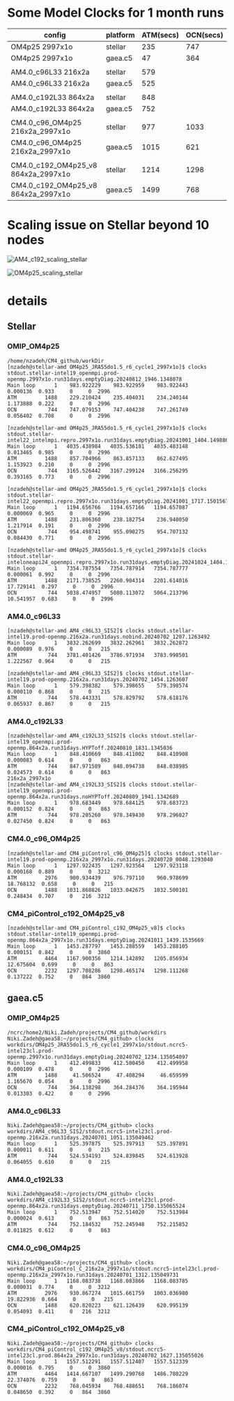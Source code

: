 # Some Model Clocks for 1 month runs

config         |platform | ATM(secs)| OCN(secs) 
------------------------------------|---------|------|-----------       
OM4p25 2997x1o                      | stellar |235   |747  
OM4p25 2997x1o                      |gaea.c5  |47    |364
||
AM4.0_c96L33 216x2a                 | stellar | 579  | 
AM4.0_c96L33 216x2a                 | gaea.c5 | 525  |
||
AM4.0_c192L33 864x2a                | stellar | 848  |
AM4.0_c192L33 864x2a                | gaea.c5 | 752  |
||
CM4.0_c96_OM4p25 216x2a_2997x1o     | stellar | 977  | 1033
CM4.0_c96_OM4p25 216x2a_2997x1o     | gaea.c5 | 1015 | 621
||
CM4.0_c192_OM4p25_v8 864x2a_2997x1o | stellar | 1214 | 1298
CM4.0_c192_OM4p25_v8 864x2a_2997x1o | gaea.c5 | 1499 | 768

# Scaling issue on Stellar beyond 10 nodes

![AM4_c192_scaling_stellar](https://github.com/user-attachments/assets/37163607-a5d1-48ba-b367-a72aebb17a65)

![OM4p25_scaling_stellar](https://github.com/user-attachments/assets/39c6ca02-ea85-4e04-8f8b-f4c660a4146a)


# details

## Stellar

### OMIP_OM4p25
```
/home/nzadeh/CM4_github/workDir
[nzadeh@stellar-amd OM4p25_JRA55do1.5_r6_cycle1_2997x1o]$ clocks stdout.stellar-intel19_openmpi.prod-openmp.2997x1o.run31days.emptyDiag.20240812_1946.1348078
Main loop      1    983.922229    983.922959    983.922443      0.000136  0.933     0     0  2996
ATM         1488    229.210424    235.404031    234.240144      1.173888  0.222     0     0  2996
OCN          744    747.079153    747.404238    747.261749      0.056402  0.708     0     0  2996

[nzadeh@stellar-amd OM4p25_JRA55do1.5_r6_cycle1_2997x1o]$ clocks stdout.stellar-intel22_intelmpi.repro.2997x1o.run31days.emptyDiag.20241001_1404.1498867
Main loop      1   4035.438984   4035.536181   4035.483148      0.013465  0.985     0     0  2996
ATM         1488    857.704966    863.857133    862.627495      1.153923  0.210     0     0  2996
OCN          744   3165.526442   3167.299124   3166.256295      0.393165  0.773     0     0  2996

[nzadeh@stellar-amd OM4p25_JRA55do1.5_r6_cycle1_2997x1o]$ clocks stdout.stellar-intel22_openmpi.repro.2997x1o.run31days.emptyDiag.20241001_1717.1501567
Main loop      1   1194.656766   1194.657166   1194.657087      0.000069  0.965     0     0  2996
ATM         1488    231.806360    238.182754    236.940050      1.217914  0.191     0     0  2996
OCN          744    954.498741    955.090275    954.707132      0.084430  0.771     0     0  2996

[nzadeh@stellar-amd OM4p25_JRA55do1.5_r6_cycle1_2997x1o]$ clocks stdout.stellar-inteloneapi24_openmpi.repro.2997x1o.run31days.emptyDiag.20241024_1404.1544593
Main loop      1   7354.787554   7354.787914   7354.787777      0.000061  0.992     0     0  2996
ATM         1488   2171.738525   2260.904314   2201.614016     17.729141  0.297     0     0  2996
OCN          744   5038.474957   5080.113072   5064.213796     10.541957  0.683     0     0  2996
```

### AM4.0_c96L33
```
[nzadeh@stellar-amd AM4_c96L33_SIS2]$ clocks stdout.stellar-intel19.prod-openmp.216x2a.run31days.nobind.20240702_1207.1263492
Main loop      1   3832.262699   3832.262961   3832.262872      0.000089  0.976     0     0   215
ATM          744   3781.401426   3786.971934   3783.998501      1.222567  0.964     0     0   215

[nzadeh@stellar-amd AM4_c96L33_SIS2]$ clocks stdout.stellar-intel19.prod-openmp.216x2a.run31days.20240702_1454.1263607
Main loop      1    579.398382    579.398655    579.398574      0.000110  0.868     0     0   215
ATM          744    578.443331    578.829792    578.618176      0.065937  0.867     0     0   215

```
### AM4.0_c192L33
```
[nzadeh@stellar-amd AM4_c192L33_SIS2]$ clocks stdout.stellar-intel19_openmpi.prod-openmp.864x2a.run31days.HYPToff.20240810_1831.1345036
Main loop      1    848.410669    848.411002    848.410908      0.000083  0.614     0     0   863
ATM          744    847.971589    848.094738    848.038985      0.024573  0.614     0     0   863
216x2a_2997x1o
[nzadeh@stellar-amd AM4_c192L33_SIS2]$ clocks stdout.stellar-intel19_openmpi.prod-openmp.864x2a.run31days.noHYPToff.20240809_1941.1342689
Main loop      1    978.683449    978.684125    978.683723      0.000152  0.824     0     0   863
ATM          744    978.205260    978.349430    978.296027      0.027450  0.824     0     0   863
```

### CM4.0_c96_OM4p25
```
[nzadeh@stellar-amd CM4_piControl_c96_OM4p25]$ clocks stdout.stellar-intel19.prod-openmp.216x2a_2997x1o.run31days.20240720_0048.1293040
Main loop      1   1297.922435   1297.923564   1297.923118      0.000168  0.889     0     0  3212
ATM         2976    900.934439    976.797110    960.978699     18.768132  0.658     0     0   215
OCN         1488   1031.868826   1033.042675   1032.500101      0.248434  0.707     0   216  3212
```

### CM4_piControl_c192_OM4p25_v8
```
[nzadeh@stellar-amd CM4_piControl_c192_OM4p25_v8]$ clocks stdout.stellar-intel19_openmpi.prod-openmp.864x2a_2997x1o.run31days.emptyDiag.20241011_1439.1535669
Main loop      1   1453.287797   1453.288559   1453.288105      0.000151  0.842     0     0  3860
ATM         4464   1167.900356   1214.142892   1205.856934     12.675604  0.699     0     0   863
OCN         2232   1297.708286   1298.465174   1298.111268      0.137222  0.752     0   864  3860
```

## gaea.c5

### OMIP_OM4p25
```
/ncrc/home2/Niki.Zadeh/projects/CM4_github/workdirs
Niki.Zadeh@gaea58:~/projects/CM4_github> clocks workdirs/OM4p25_JRA55do1.5_r6_cycle1_2997x1o/stdout.ncrc5-intel23cl.prod-openmp.2997x1o.run31days.emptyDiag.20240702_1234.135054097
Main loop      1    412.499833    412.500450    412.499958      0.000109  0.478     0     0  2996
ATM         1488     41.506524     47.408294     46.659599      1.165670  0.054     0     0  2996
OCN          744    364.138298    364.284376    364.195944      0.013303  0.422     0     0  2996
```

### AM4.0_c96L33
```
Niki.Zadeh@gaea58:~/projects/CM4_github> clocks workdirs/AM4_c96L33_SIS2/stdout.ncrc5-intel23cl.prod-openmp.216x2a.run31days.20240701_1051.135049462
Main loop      1    525.397875    525.397913    525.397891      0.000011  0.611     0     0   215
ATM          744    524.534193    524.839845    524.613928      0.064055  0.610     0     0   215
```

### AM4.0_c192L33
```
Niki.Zadeh@gaea58:~/projects/CM4_github> clocks workdirs/AM4_c192L33_SIS2/stdout.ncrc5-intel23cl.prod-openmp.864x2a.run31days.emptyDiag.20240711_1750.135065524
Main loop      1    752.513947    752.514020    752.513984      0.000024  0.613     0     0   863
ATM          744    752.184532    752.245948    752.215852      0.011825  0.612     0     0   863
```
### CM4.0_c96_OM4p25
```
Niki.Zadeh@gaea58:~/projects/CM4_github> clocks workdirs/CM4_piControl_C_216x2a_2997x1o/stdout.ncrc5-intel23cl.prod-openmp.216x2a_2997x1o.run31days.20240701_1312.135049731
Main loop      1   1168.083738   1168.083866   1168.083785      0.000031  0.774     0     0  3212
ATM         2976    930.867274   1015.661759   1003.036980     19.822936  0.664     0     0   215
OCN         1488    620.820223    621.126439    620.995139      0.054093  0.411     0   216  3212
```

### CM4_piControl_c192_OM4p25_v8
```
Niki.Zadeh@gaea58:~/projects/CM4_github> clocks workdirs/CM4_piControl_c192_OM4p25_v8/stdout.ncrc5-intel23cl.prod.864x2a_2997x1o.run31days.20240702_1627.135055026
Main loop      1   1557.512291   1557.512407   1557.512339      0.000016  0.795     0     0  3860
ATM         4464   1414.667107   1499.290768   1486.780229     22.374076  0.759     0     0   863
OCN         2232    768.045934    768.488651    768.186074      0.048650  0.392     0   864  3860
```
